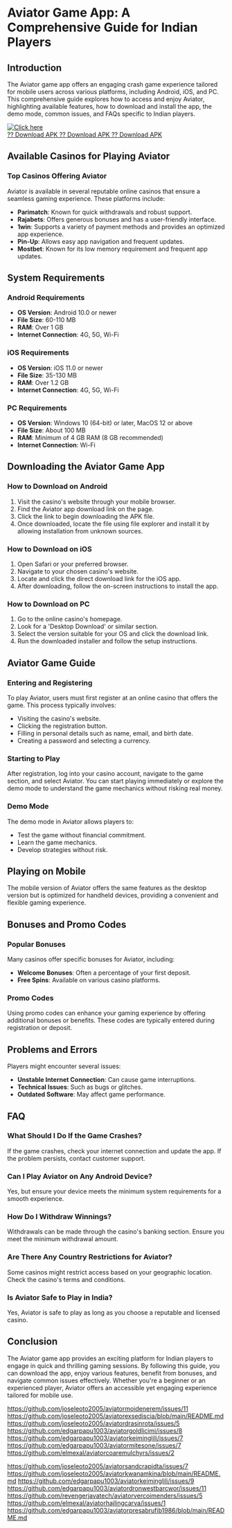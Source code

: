 # Aviator Game App: A Comprehensive Guide for Indian Players

## Introduction

The Aviator game app offers an engaging crash game experience tailored
for mobile users across various platforms, including Android, iOS, and
PC. This comprehensive guide explores how to access and enjoy Aviator,
highlighting available features, how to download and install the app,
the demo mode, common issues, and FAQs specific to Indian players.

[![Click
here](https://readscoops.com/wp-content/uploads/2023/03/Readscoop-aviator-1-1.jpg)](https://click.traffprogo7.com/RycHEFxU?landing=54)\
[?? Download APK ?? Download APK ?? Download
APK](https://click.traffprogo7.com/RycHEFxU?landing=54)

## Available Casinos for Playing Aviator

### Top Casinos Offering Aviator

Aviator is available in several reputable online casinos that ensure a
seamless gaming experience. These platforms include:

-   **Parimatch**: Known for quick withdrawals and robust support.
-   **Rajabets**: Offers generous bonuses and has a user-friendly
    interface.
-   **1win**: Supports a variety of payment methods and provides an
    optimized app experience.
-   **Pin-Up**: Allows easy app navigation and frequent updates.
-   **Mostbet**: Known for its low memory requirement and frequent app
    updates.

## System Requirements

### Android Requirements

-   **OS Version**: Android 10.0 or newer
-   **File Size**: 60-110 MB
-   **RAM**: Over 1 GB
-   **Internet Connection**: 4G, 5G, Wi-Fi

### iOS Requirements

-   **OS Version**: iOS 11.0 or newer
-   **File Size**: 35-130 MB
-   **RAM**: Over 1.2 GB
-   **Internet Connection**: 4G, 5G, Wi-Fi

### PC Requirements

-   **OS Version**: Windows 10 (64-bit) or later, MacOS 12 or above
-   **File Size**: About 100 MB
-   **RAM**: Minimum of 4 GB RAM (8 GB recommended)
-   **Internet Connection**: Wi-Fi

## Downloading the Aviator Game App

### How to Download on Android

1.  Visit the casino's website through your mobile browser.
2.  Find the Aviator app download link on the page.
3.  Click the link to begin downloading the APK file.
4.  Once downloaded, locate the file using file explorer and install it
    by allowing installation from unknown sources.

### How to Download on iOS

1.  Open Safari or your preferred browser.
2.  Navigate to your chosen casino's website.
3.  Locate and click the direct download link for the iOS app.
4.  After downloading, follow the on-screen instructions to install the
    app.

### How to Download on PC

1.  Go to the online casino's homepage.
2.  Look for a 'Desktop Download' or similar section.
3.  Select the version suitable for your OS and click the download link.
4.  Run the downloaded installer and follow the setup instructions.

## Aviator Game Guide

### Entering and Registering

To play Aviator, users must first register at an online casino that
offers the game. This process typically involves:

-   Visiting the casino\'s website.
-   Clicking the registration button.
-   Filling in personal details such as name, email, and birth date.
-   Creating a password and selecting a currency.

### Starting to Play

After registration, log into your casino account, navigate to the game
section, and select Aviator. You can start playing immediately or
explore the demo mode to understand the game mechanics without risking
real money.

### Demo Mode

The demo mode in Aviator allows players to:

-   Test the game without financial commitment.
-   Learn the game mechanics.
-   Develop strategies without risk.

## Playing on Mobile

The mobile version of Aviator offers the same features as the desktop
version but is optimized for handheld devices, providing a convenient
and flexible gaming experience.

## Bonuses and Promo Codes

### Popular Bonuses

Many casinos offer specific bonuses for Aviator, including:

-   **Welcome Bonuses**: Often a percentage of your first deposit.
-   **Free Spins**: Available on various casino platforms.

### Promo Codes

Using promo codes can enhance your gaming experience by offering
additional bonuses or benefits. These codes are typically entered during
registration or deposit.

## Problems and Errors

Players might encounter several issues:

-   **Unstable Internet Connection**: Can cause game interruptions.
-   **Technical Issues**: Such as bugs or glitches.
-   **Outdated Software**: May affect game performance.

## FAQ

### What Should I Do If the Game Crashes?

If the game crashes, check your internet connection and update the app.
If the problem persists, contact customer support.

### Can I Play Aviator on Any Android Device?

Yes, but ensure your device meets the minimum system requirements for a
smooth experience.

### How Do I Withdraw Winnings?

Withdrawals can be made through the casino's banking section. Ensure you
meet the minimum withdrawal amount.

### Are There Any Country Restrictions for Aviator?

Some casinos might restrict access based on your geographic location.
Check the casino's terms and conditions.

### Is Aviator Safe to Play in India?

Yes, Aviator is safe to play as long as you choose a reputable and
licensed casino.

## Conclusion

The Aviator game app provides an exciting platform for Indian players to
engage in quick and thrilling gaming sessions. By following this guide,
you can download the app, enjoy various features, benefit from bonuses,
and navigate common issues effectively. Whether you\'re a beginner or an
experienced player, Aviator offers an accessible yet engaging experience
tailored for mobile use.

https://github.com/joseleoto2005/aviatormoidenerem/issues/11
https://github.com/joseleoto2005/aviatorexsediscia/blob/main/README.md
https://github.com/joseleoto2005/aviatordrasinrota/issues/5
https://github.com/edgarpapu1003/aviatorgoldlicimi/issues/8
https://github.com/edgarpapu1003/aviatorkeiminglili/issues/7
https://github.com/edgarpapu1003/aviatormitesone/issues/7
https://github.com/elmexal/aviatorcoaremulchyrs/issues/2

https://github.com/joseleoto2005/aviatorsandcrapidta/issues/7
https://github.com/joseleoto2005/aviatorkwanamkina/blob/main/README.md
https://github.com/edgarpapu1003/aviatorkeiminglili/issues/9
https://github.com/edgarpapu1003/aviatordronwestbarcwor/issues/11
https://github.com/revengerjavatech/aviatorvercoimenders/issues/5
https://github.com/elmexal/aviatorhajlingcarva/issues/1
https://github.com/edgarpapu1003/aviatorpresabrufib1986/blob/main/README.md
